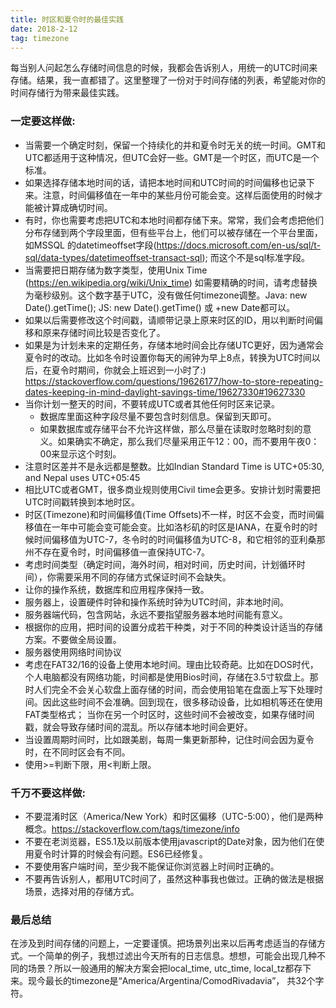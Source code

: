 ```yaml
---
title: 时区和夏令时的最佳实践
date: 2018-2-12
tag: timezone
---
```

每当别人问起怎么存储时间信息的时候，我都会告诉别人，用统一的UTC时间来存储。结果，我一直都错了。这里整理了一份对于时间存储的列表，希望能对你的时间存储行为带来最佳实践。
### 一定要这样做:
- 当需要一个确定时刻，保留一个持续化的并和夏令时无关的统一时间。GMT和UTC都适用于这种情况，但UTC会好一些。GMT是一个时区，而UTC是一个标准。
- 如果选择存储本地时间的话，请把本地时间和UTC时间的时间偏移也记录下来。注意，时间偏移值在一年中的某些月份可能会变。这样后面使用的时候才能被计算成确切时间。
- 有时，你也需要考虑把UTC和本地时间都存储下来。常常，我们会考虑把他们分布存储到两个字段里面，但有些平台上，他们可以被存储在一个平台里面，如MSSQL 的datetimeoffset字段(https://docs.microsoft.com/en-us/sql/t-sql/data-types/datetimeoffset-transact-sql); 而这个不是sql标准字段。
- 当需要把日期存储为数字类型，使用Unix Time (https://en.wikipedia.org/wiki/Unix_time) 如需要精确的时间，请考虑替换为毫秒级别。这个数字基于UTC，没有做任何timezone调整。Java: new Date().getTime(); JS: new Date().getTime() 或 +new Date都可以。
- 如果以后需要修改这个时间戳，请顺带记录上原来时区的ID，用以判断时间偏移和原来存储时间比较是否变化了。
- 如果是为计划未来的定期任务，存储本地时间会比存储UTC更好，因为通常会夏令时的改动。比如冬令时设置你每天的闹钟为早上8点，转换为UTC时间以后，在夏令时期间，你就会上班迟到一小时了:) https://stackoverflow.com/questions/19626177/how-to-store-repeating-dates-keeping-in-mind-daylight-savings-time/19627330#19627330
- 当你计划一整天的时间，不要转成UTC或者其他任何时区来记录。
    - 数据库里面这种字段尽量不要包含时刻信息。保留到天即可。
    - 如果数据库或存储平台不允许这样做，那么尽量在读取时忽略时刻的意义。如果确实不确定，那么我们尽量采用正午12：00，而不要用午夜0：00来显示这个时刻。
- 注意时区差并不是永远都是整数。比如Indian Standard Time is UTC+05:30, and Nepal uses UTC+05:45
- 相比UTC或者GMT，很多商业规则使用Civil time会更多。安排计划时需要把UTC时间戳转换到本地时区。
- 时区(Timezone)和时间偏移值(Time Offsets)不一样，时区不会变，而时间偏移值在一年中可能会变可能会变。比如洛杉矶的时区是IANA，在夏令时的时候时间偏移值为UTC-7，冬令时的时间偏移值为UTC-8，和它相邻的亚利桑那州不存在夏令时，时间偏移值一直保持UTC-7。
- 考虑时间类型（确定时间，海外时间，相对时间，历史时间，计划循环时间），你需要采用不同的存储方式保证时间不会缺失。
- 让你的操作系统，数据库和应用程序保持一致。
- 服务器上，设置硬件时钟和操作系统时钟为UTC时间，非本地时间。
- 服务器端代码，包含网站，永远不要指望服务器本地时间能有意义。
- 根据你的应用，把时间的设置分成若干种类，对于不同的种类设计适当的存储方案。不要做全局设置。
- 服务器使用网络时间协议
- 考虑在FAT32/16的设备上使用本地时间。理由比较奇葩。比如在DOS时代，个人电脑都没有网络功能，时间都是使用Bios时间，存储在3.5寸软盘上。那时人们完全不会关心软盘上面存储的时间，而会使用铅笔在盘面上写下处理时间。因此这些时间不会准确。回到现在，很多移动设备，比如相机等还在使用FAT类型格式； 当你在另一个时区时，这些时间不会被改变，如果存储时间戳，就会导致存储时间的混乱。所以存储本地时间会更好。
- 当设置周期时间时，比如跟美剧，每周一集更新那种，记住时间会因为夏令时，在不同时区会有不同。
- 使用>=判断下限，用<判断上限。

### 千万不要这样做:
- 不要混淆时区（America/New York）和时区偏移（UTC-5:00），他们是两种概念。https://stackoverflow.com/tags/timezone/info
- 不要在老浏览器，ES5.1及以前版本使用javascript的Date对象，因为他们在使用夏令时计算的时候会有问题。ES6已经修复。
- 不要使用客户端时间，至少我不能保证你浏览器上时间时正确的。
- 不要再告诉别人，都用UTC时间了，虽然这种事我也做过。正确的做法是根据场景，选择对用的存储方式。

### 最后总结
在涉及到时间存储的问题上，一定要谨慎。把场景列出来以后再考虑适当的存储方式。一个简单的例子，我想过滤出今天所有的日志信息。想想，可能会出现几种不同的场景？所以一般通用的解决方案会把local_time, utc_time, local_tz都存下来。现今最长的timezone是“America/Argentina/ComodRivadavia”， 共32个字符。